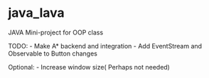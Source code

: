 # java_lava
JAVA Mini-project for OOP class

TODO: 
    - Make A* backend and integration
    - Add EventStream and Observable to Button changes
    
Optional: 
    - Increase window size( Perhaps not needed)
  
